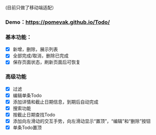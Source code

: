 (目前只做了移动端适配）
### Demo：https://pomevak.github.io/Todo/
### 基本功能：

- [x] 新增，删除，展示列表
- [x] 全部完成/取消，删除已完成
- [x] 保存页面状态，刷新页面后可恢复

### 高级功能

- [x] 过滤
- [x] 编辑单条Todo
- [x] 添加详情和截止日期信息，到期后自动完成
- [x] 搜索功能
- [x] 按截止日期查找Todo
- [x] 添加向左滑动的交互手势，向左滑动显示“置顶”，“编辑”和“删除”按钮
- [x] 单条Todo置顶

